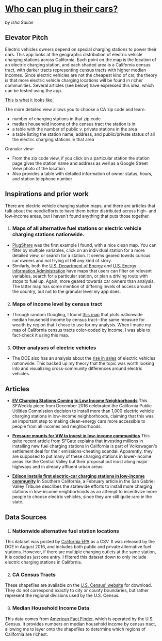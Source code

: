# [Who can plug in their cars?](https://compjour-2017-isalian.herokuapp.com/)
 
 *by Isha Salian*
 
 ## Elevator Pitch

 Electric vehicles owners depend on special charging stations to power their cars. This app looks at the geographic distribution of electric vehicle charging stations across California. Each point on the map is the location of an electric charging station, and each shaded area is a California census tract, with darker tracts representing census tracts with higher median incomes. Since electric vehicles are not the cheapest kind of car, the theory is that more electric vehicle charging locations will be found in richer communities. Several articles (see below) have expressed this idea, which can be tested using the app.

 [This is what it looks like.](https://compjour-2017-isalian.herokuapp.com/)

 The more detailed view allows you to choose a CA zip code and learn:
 - number of charging stations in that zip code
 - median household income of the census tract the station is in
 - a table with the number of public v. private stations in the area
 - a table listing the station name, address, and public/private status of all the electric charging stations in that area

 Granular view:
 - From the zip code view, if you click on a particular station the station page gives the station name and address as well as a Google Street View photo of the location
 - Also provides a table with detailed information of owner status, hours, and station telephone number

 ## Inspirations and prior work
 There are electric vehicle charging station maps, and there are articles that talk about the need/efforts to have them better distributed across high- and low-income areas, but I haven't found anything that puts those together.

 1. ### Maps of all alternative fuel stations or electric vehicle charging stations nationwide.
 * [PlugShare](https://www.plugshare.com/) was the first example I found, with a nice clean map. You can filter by multiple variables, click on an individual station for a more detailed view, or search for a station. It seems geared towrds curious car owners and not trying ot tell any kind of story.
 * Similarly, both the [U.S. Department of Energy](https://www.afdc.energy.gov/locator/stations/) and [U.S. Energy Information Administration](https://www.eia.gov/todayinenergy/detail.php?id=6050) have maps that users can filter on relevant variables, search for a particular station, or plan a driving route with stops to fuel up. Again, more geared towards car owners than analysis. The latter map has some mention of differing levels of access around the country, but not to the granular level my app does.

 2. ### Maps of income level by census tract
 * Through random Googling, I found [this map](https://www.arcgis.com/home/webmap/viewer.html?useExisting=1&layers=da76de09076b4959ad005e1dc2c48049) that plots nationwide median household income by census tract--the same measure for wealth by region that I chose to use for my analysis. When I made my map of California census tracts color-coded by income, I was able to fact-check it using this map. 

 3. ### Other analyses of electric vehicles
 * The DOE also has an analysis about the [rise in sales](https://energy.gov/articles/visualizing-electric-vehicle-sales) of electric vehicles nationwide. This backed up my theory that the topic was worth looking into and visualizing cross-community differences around electric vehicles. 


 ## Articles
 * **[EV Charging Stations Coming to Low Income Neighborhoods](http://www.sfweekly.com/news/ev-charging-stations-coming-low-income-neighborhoods/)** This SFWeekly piece from December 2016 celebrated the California Public Utilities Commission decision to install more than 1,000 electric vehicle charging stations in low-income neighborhoods, claiming that this was an important step to making clean-energy cars more accessible to people from all incomes and neighborhoods.

 * **[Pressure mounts for VW to invest in low-income communities](http://www.sfgate.com/business/article/Pressure-mounts-for-VW-to-invest-in-low-income-11176810.php)** This quite recent article from SFGate explains that investing millions in installing new fuel charging stations in California is part of Volkswagen's settlement deal for their emissions-cheating scandal. Apparently, they are supposed to put many of these charging stations in lower-income areas like the Central Valley but their proposal put most along major highways and in already affluent urban areas.

 * **[Edison installs first electric-car charging stations in low-income community](http://www.sgvtribune.com/general-news/20170216/edison-installs-first-electric-car-charging-stations-in-low-income-community)** In Southern California, a February article in the San Gabriel Valley Tribune describes the statewide efforts to install  more charging stations in low-income neighborhoods as an attempt to incentivize more people to choose electric vehicles, since they are still quite rare in the state. 

 ## Data Sources
 1. ### Nationwide alternative fuel station locations 
 This dataset was posted by [California EPA](https://data.ca.gov/dataset/alternative-fuel-station-locations) as a CSV. It was released by the DOE in August 2016, and includes both public and private alternative fuel stations. However, if there are multiple charging outlets at the same station, it is coded as just one entry. I filtered this dataset down to only include electric charging stations in California.

 2. ### CA Census Tracts
 These shapefiles are available on the [U.S. Census' website](https://www.census.gov/geo/maps-data/data/cbf/cbf_tracts.html) for download. They do not correspond exactly to city or county boundaries, but rather represent the regional divisions used by the U.S. Census. 

 3. ### Median Household Income Data
 This data comes from [American Fact Finder](https://factfinder.census.gov/faces/nav/jsf/pages/index.xhtml), which is operated by the U.S. Census. It provides numbers on median household income by census tract, allowing me to layer onto the shapefiles to determine which regions of California are richest.